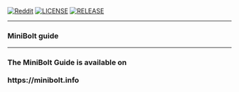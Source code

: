 [![Reddit](https://img.shields.io/badge/Reddit-%23FF4500.svg?logo=Reddit&logoColor=white)](https://www.reddit.com/r/minibolt/) [![LICENSE](https://img.shields.io/github/license/minibolt-guide/minibolt?color=blue)](https://opensource.org/licenses/MIT) [![RELEASE](https://img.shields.io/github/v/release/minibolt-guide/minibolt?label=latest%20release)](https://github.com/minibolt-guide/minibolt/releases)

---

### MiniBolt guide

---

<h3 align="left"> The MiniBolt Guide is available on
<br></br>
https://minibolt.info

</h3>
